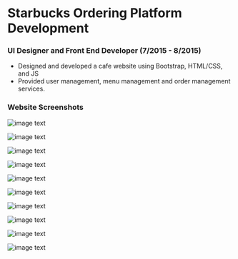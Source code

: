 # Starbucks Ordering Platform Development 
### UI Designer and Front End Developer (7/2015 - 8/2015)
* Designed and developed a cafe website using Bootstrap, HTML/CSS, and JS
* Provided user management, menu management and order management services.
### Website Screenshots
![image text](https://github.com/MoonOnTheWay/Starbucks-Ordering-System/tree/master/screenshots/1.png)

![image text](https://github.com/MoonOnTheWay/Starbucks-Ordering-System/tree/master/screenshots/2.png)

![image text](https://github.com/MoonOnTheWay/Starbucks-Ordering-System/tree/master/screenshots/3.png)

![image text](https://github.com/MoonOnTheWay/Starbucks-Ordering-System/tree/master/screenshots/4.png)

![image text](https://github.com/MoonOnTheWay/Starbucks-Ordering-System/tree/master/screenshots/5.png)

![image text](https://github.com/MoonOnTheWay/Starbucks-Ordering-System/tree/master/screenshots/6.png)

![image text](https://github.com/MoonOnTheWay/Starbucks-Ordering-System/tree/master/screenshots/7.png)

![image text](https://github.com/MoonOnTheWay/Starbucks-Ordering-System/tree/master/screenshots/8.png)

![image text](https://github.com/MoonOnTheWay/Starbucks-Ordering-System/tree/master/screenshots/9.png)

![image text](https://github.com/MoonOnTheWay/Starbucks-Ordering-System/tree/master/screenshots/10.png)


